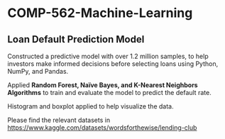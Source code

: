 # COMP-562-Machine-Learning

## Loan Default Prediction Model

Constructed a predictive model with over 1.2 million samples, to help investors make informed decisions before selecting loans using Python, NumPy, and Pandas.

Applied **Random Forest, Naïve Bayes, and K-Nearest Neighbors Algorithms** to train and evaluate the model to predict the default rate.

Histogram and boxplot applied to help visualize the data.

Please find the relevant datasets in https://www.kaggle.com/datasets/wordsforthewise/lending-club
